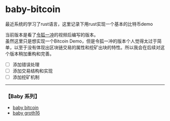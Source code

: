 # baby-bitcoin

最近系统的学习了rust语言，这里记录下用rust实现一个基本的比特币demo  

当前版本是看了[令狐一冲](https://www.bilibili.com/video/BV145411t7qp)的视频后编写的版本。  
虽然这里只是想实现一个Bitcoin Demo，但是令狐一冲的版本个人觉得太过于简单，以至于没有体现出区块链交易的属性和挖矿出块的特性。所以我会在后续对这个版本稍加重构和完善。  

- [ ] 添加错误处理  
- [ ] 添加交易结构和实现
- [ ] 添加挖矿机制  

-----------------------------------------

### 【Baby 系列】  

- [baby bitcoin](https://github.com/HawkeWei/baby-bitcoin)
- [baby groth16](https://github.com/HawkeWei/baby-groth16)
